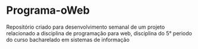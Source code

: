 # Programa-oWeb
Repositório criado para desenvolvimento semanal de um projeto relacionado a disciplina de programação para web, disciplina do 5° periodo do curso bacharelado em sistemas de informação
